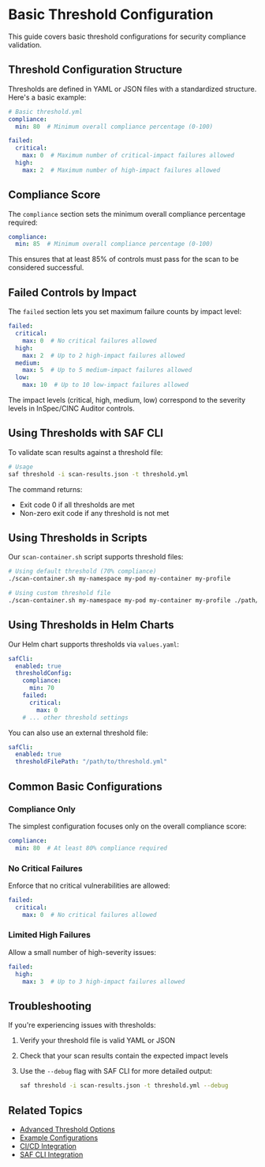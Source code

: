 # Basic Threshold Configuration

This guide covers basic threshold configurations for security compliance validation.

## Threshold Configuration Structure

Thresholds are defined in YAML or JSON files with a standardized structure. Here's a basic example:

```yaml
# Basic threshold.yml
compliance:
  min: 80  # Minimum overall compliance percentage (0-100)

failed:
  critical:
    max: 0  # Maximum number of critical-impact failures allowed
  high:
    max: 2  # Maximum number of high-impact failures allowed
```

## Compliance Score

The `compliance` section sets the minimum overall compliance percentage required:

```yaml
compliance:
  min: 85  # Minimum overall compliance percentage (0-100)
```

This ensures that at least 85% of controls must pass for the scan to be considered successful.

## Failed Controls by Impact

The `failed` section lets you set maximum failure counts by impact level:

```yaml
failed:
  critical:
    max: 0  # No critical failures allowed
  high: 
    max: 2  # Up to 2 high-impact failures allowed
  medium:
    max: 5  # Up to 5 medium-impact failures allowed
  low:
    max: 10  # Up to 10 low-impact failures allowed
```

The impact levels (critical, high, medium, low) correspond to the severity levels in InSpec/CINC Auditor controls.

## Using Thresholds with SAF CLI

To validate scan results against a threshold file:

```bash
# Usage
saf threshold -i scan-results.json -t threshold.yml
```

The command returns:

- Exit code 0 if all thresholds are met
- Non-zero exit code if any threshold is not met

## Using Thresholds in Scripts

Our `scan-container.sh` script supports threshold files:

```bash
# Using default threshold (70% compliance)
./scan-container.sh my-namespace my-pod my-container my-profile

# Using custom threshold file
./scan-container.sh my-namespace my-pod my-container my-profile ./path/to/threshold.yml
```

## Using Thresholds in Helm Charts

Our Helm chart supports thresholds via `values.yaml`:

```yaml
safCli:
  enabled: true
  thresholdConfig:
    compliance:
      min: 70
    failed:
      critical:
        max: 0
    # ... other threshold settings
```

You can also use an external threshold file:

```yaml
safCli:
  enabled: true
  thresholdFilePath: "/path/to/threshold.yml"
```

## Common Basic Configurations

### Compliance Only

The simplest configuration focuses only on the overall compliance score:

```yaml
compliance:
  min: 80  # At least 80% compliance required
```

### No Critical Failures

Enforce that no critical vulnerabilities are allowed:

```yaml
failed:
  critical:
    max: 0  # No critical failures allowed
```

### Limited High Failures

Allow a small number of high-severity issues:

```yaml
failed:
  high:
    max: 3  # Up to 3 high-impact failures allowed
```

## Troubleshooting

If you're experiencing issues with thresholds:

1. Verify your threshold file is valid YAML or JSON
2. Check that your scan results contain the expected impact levels
3. Use the `--debug` flag with SAF CLI for more detailed output:

   ```bash
   saf threshold -i scan-results.json -t threshold.yml --debug
   ```

## Related Topics

- [Advanced Threshold Options](advanced.md)
- [Example Configurations](examples.md)
- [CI/CD Integration](cicd.md)
- [SAF CLI Integration](../integration/saf-cli.md)

